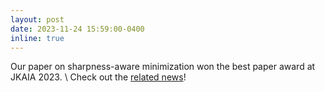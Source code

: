 ```yaml
---
layout: post
date: 2023-11-24 15:59:00-0400
inline: true
---
```


Our paper on sharpness-aware minimization won the best paper award at JKAIA 2023.
\\
Check out the [related news](https://www.imaeil.com/page/view/2023121310403687729)!